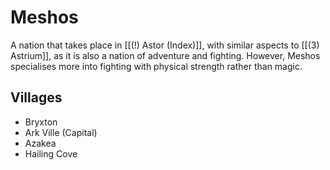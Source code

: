 # Meshos
A nation that takes place in [[(!) Astor (Index)]], with similar aspects to [[(3) Astrium]], as it is also a nation of adventure and fighting. However, Meshos specialises more into fighting with physical strength rather than magic.

## Villages
* Bryxton
* Ark Ville (Capital)
* Azakea
* Hailing Cove